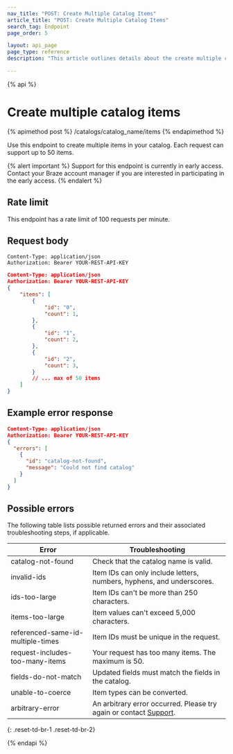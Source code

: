 ```yaml
---
nav_title: "POST: Create Multiple Catalog Items"
article_title: "POST: Create Multiple Catalog Items"
search_tag: Endpoint
page_order: 5

layout: api_page
page_type: reference
description: "This article outlines details about the create multiple catalog items Braze endpoint."

---
```

{% api %}
# Create multiple catalog items
{% apimethod post %}
/catalogs/catalog_name/items
{% endapimethod %}

Use this endpoint to create multiple items in your catalog. Each request can support up to 50 items.

{% alert important %}
Support for this endpoint is currently in early access. Contact your Braze account manager if you are interested in participating in the early access.
{% endalert %}

## Rate limit

This endpoint has a rate limit of 100 requests per minute.

## Request body

```
Content-Type: application/json
Authorization: Bearer YOUR-REST-API-KEY
```

```json
Content-Type: application/json
Authorization: Bearer YOUR-REST-API-KEY
{
    "items": [
        {
            "id": "0",
            "count": 1,
        },
        {
            "id": "1",
            "count": 2,
        },
        {
            "id": "2",
            "count": 3,
        }
        // ... max of 50 items
    ]
}
```

## Example error response 

```json
Content-Type: application/json
Authorization: Bearer YOUR-REST-API-KEY
{
  "errors": [
    {
      "id": "catalog-not-found",
      "message": "Could not find catalog"
    }
  ]
}
```

## Possible errors

The following table lists possible returned errors and their associated troubleshooting steps, if applicable.

| Error | Troubleshooting |
| --- | --- |
| catalog-not-found | Check that the catalog name is valid. |
| invalid-ids | Item IDs can only include letters, numbers, hyphens, and underscores. |
| ids-too-large | Item IDs can't be more than 250 characters. |
| items-too-large | Item values can't exceed 5,000 characters. |
| referenced-same-id-multiple-times | Item IDs must be unique in the request. |
| request-includes-too-many-items | Your request has too many items. The maximum is 50.
| fields-do-not-match | Updated fields must match the fields in the catalog. |
| unable-to-coerce | Item types can be converted. |
| arbitrary-error | An arbitrary error occurred. Please try again or contact [Support]({{site.baseurl}}/support_contact/). |
{: .reset-td-br-1 .reset-td-br-2}

{% endapi %}